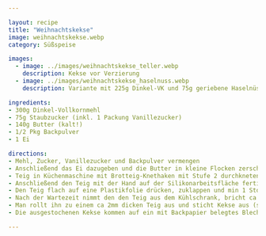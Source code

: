 ```yaml
---

layout: recipe
title: "Weihnachtskekse"
image: weihnachtskekse.webp
category: Süßspeise

images:
  - image: ../images/weihnachtskekse_teller.webp
    description: Kekse vor Verzierung
  - image: ../images/weihnachtskekse_haselnuss.webp
    description: Variante mit 225g Dinkel-VK und 75g geriebene Haselnüsse ist auch gut aber Teig reißt beim Ausrollen. Geschmack ist leicht nussig aber recht ähnlich zu purem Dinkel-VK

ingredients:
- 300g Dinkel-Vollkornmehl
- 75g Staubzucker (inkl. 1 Packung Vanillezucker)
- 140g Butter (kalt!)
- 1/2 Pkg Backpulver
- 1 Ei

directions:
- Mehl, Zucker, Vanillezucker und Backpulver vermengen
- Anschließend das Ei dazugeben und die Butter in kleine Flocken zerschneiden
- Teig in Küchenmaschine mit Brotteig-Knethaken mit Stufe 2 durchkneten bis sich alles gut verteilt hat
- Anschließend den Teig mit der Hand auf der Silikonarbeitsfläche fertigkneten (in der Küchenmaschine vermengt er sich nicht)
- Den Teig flach auf eine Plastikfolie drücken, zuklappen und min 1 Std in den Külschrank stellen
- Nach der Wartezeit nimmt den den Teig aus dem Kühlschrank, bricht ca 1/4 herunter, gibt etwas Mehl auf die Arbeitsfläche und knetet den Teig bis er wieder weicher und formbar ist
- Man rollt ihn zu einem ca 2mm dicken Teig aus und sticht Kekse aus (sie sollten sich leicht lösen wenn ausreichend Mehl auf der Fläche ist
- Die ausgestochenen Kekse kommen auf ein mit Backpapier belegtes Blech und für ca. 10min bei 180°C in das vorgeheizte Backrohr (Umluft weil man 2 Blech Kekse macht)

---
```

